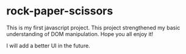 # rock-paper-scissors

This is my first javascript project. This project strengthened my basic understanding of DOM manipulation.
Hope you all enjoy it!

I will add a better UI in the future.
